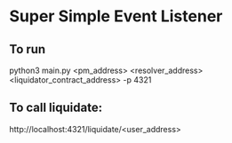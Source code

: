 # Super Simple Event Listener

## To run
python3 main.py <pm_address> <resolver_address> <liquidator_contract_address> -p 4321

## To call liquidate:
http://localhost:4321/liquidate/<user_address>
